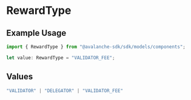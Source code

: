# RewardType

## Example Usage

```typescript
import { RewardType } from "@avalanche-sdk/sdk/models/components";

let value: RewardType = "VALIDATOR_FEE";
```

## Values

```typescript
"VALIDATOR" | "DELEGATOR" | "VALIDATOR_FEE"
```